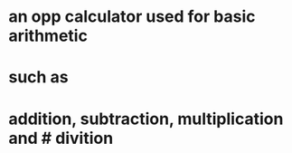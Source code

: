 #  an opp calculator used for basic arithmetic 
# such as 
#  addition, subtraction, multiplication and    #  divition 